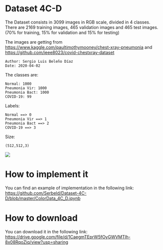 # Dataset 4C-D

The Dataset consists in 3099 images in RGB scale, divided in 4 classes. There are 2169 training images, 465 validation images and 465 test images. (70% for training, 15% for validation and 15% for testing)

The images are getting from
https://www.kaggle.com/paultimothymooney/chest-xray-pneumonia and
https://github.com/ieee8023/covid-chestxray-dataset

    Author: Sergio Luis Beleño Díaz
    Date: 2020-04-02

The classes are:

    Normal: 1000
    Pneumonia Vir: 1000
    Pneumonia Bact: 1000
    COVID-19: 99

Labels:

    Normal ==> 0
    Pneumonia Vir ==> 1
    Pneumonia Bact ==> 2
    COVID-19 ==> 3
    
Size:

    (512,512,3)
    

<img src="índice.png" />


# How to implement it

You can find an example of implementation in the following link: 
https://github.com/Serbeld/Dataset-4C-D/blob/master/ColorData_4C_D.ipynb

# How to download

You can download it in the following link: 
https://drive.google.com/file/d/1CaegmTEprW5fOyGWVMTlh-8x08RqoZiq/view?usp=sharing

